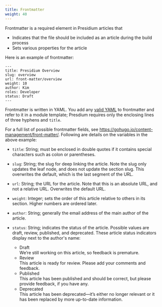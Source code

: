 ```yaml
---
title: Frontmatter
weight: 40
---
```


Frontmatter is a required element in Presidium articles that

- Indicates that the file should be included as an article during the build process
- Sets various properties for the article

Here is an example of frontmatter:

```
---
title: Presidium Overview
slug: overview
url: front-matter/overview
weight: 10
author: Kim
roles: Developer
status: Draft
---
```

Frontmatter is written in YAML. You add any [valid YAML](https://yaml.org/) to frontmatter and refer to it in a module template; Presdium requires only  the enclosing lines of three hyphens and `title`.

For a full list of possible frontmatter fields, see https://gohugo.io/content-management/front-matter/. Following are details on the variables in the above example:

- `title`: String; must be enclosed in double quotes if it contains special characters such as colon or parentheses.
- `slug`: String; the slug for deep linking the article. Note the slug only updates the leaf node, and does not update the section slug. This overwrites the default, which is the last segment of the URL.
- `url`: String; the URL for the article. Note that this is an absolute URL, and not a relative URL. Overwrites the default URL.
- `weight`: Integer; sets the order of this article relative to others in its section. Higher numbers are ordered later.
- `author`: String; generally the email address of the main author of the article.
- `status`: String; indicates the status of the article. Possible values are draft, review, published, and deprecated. These article status indicators display next to the author's name:

  <div class="article-status">
  <ul>
  <li><span title="Article Status" class="label label-success status-draft">Draft</span></li> We’re still working on this article, so feedback is premature.
  <li><span title="Article Status" class="label label-success status-review">Review</span></li> This article is ready for review. Please add your comments and feedback.
  <li><span title="Article Status" class="label label-success status-published">Published</span></li> This article has been published and should be correct, but please provide feedback, if you have any.
  <li><span title="Article Status" class="label label-success status-retired">Deprecated</span></li> This article has been deprecated—it’s either no longer relevant or it has been replaced by more up-to-date information.
</ul>
</div>
<!--I removed the html tags here, because it was causing the layouts to break.-->